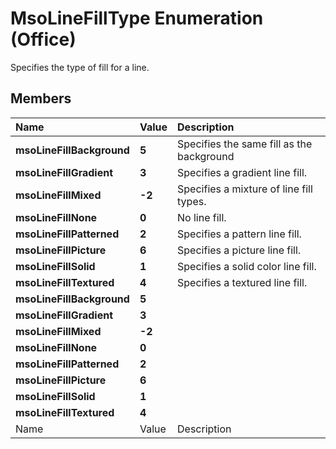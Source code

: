 
# MsoLineFillType Enumeration (Office)

Specifies the type of fill for a line.


## Members



|**Name**|**Value**|**Description**|
|:-----|:-----|:-----|
|**msoLineFillBackground**|**5**|Specifies the same fill as the background|
|**msoLineFillGradient**|**3**|Specifies a gradient line fill.|
|**msoLineFillMixed**|**-2**|Specifies a mixture of line fill types.|
|**msoLineFillNone**|**0**|No line fill.|
|**msoLineFillPatterned**|**2**|Specifies a pattern line fill.|
|**msoLineFillPicture**|**6**|Specifies a picture line fill.|
|**msoLineFillSolid**|**1**|Specifies a solid color line fill.|
|**msoLineFillTextured**|**4**|Specifies a textured line fill.|
|**msoLineFillBackground**|**5**||
|**msoLineFillGradient**|**3**||
|**msoLineFillMixed**|**-2**||
|**msoLineFillNone**|**0**||
|**msoLineFillPatterned**|**2**||
|**msoLineFillPicture**|**6**||
|**msoLineFillSolid**|**1**||
|**msoLineFillTextured**|**4**||
|Name|Value|Description|
